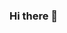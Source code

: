 ### Hi there 👋

<!--
**esievaughn/esievaughn** is a ✨ _special_ ✨ repository because its `README.md` (this file) appears on your GitHub profile.


- 🌱 I’m currently learning MVC design patterns, accesibility standars, and responsive design.
- ⚡ Check out some of my favorite projects and repos: 
# Python-Live-Project

![GardenApp](https://github.com/esievaughn/Python-Live-Project)
-->
